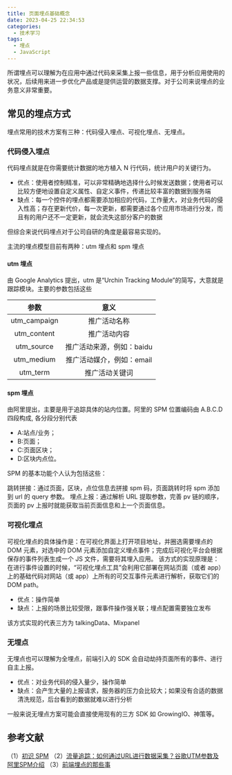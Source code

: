 ```yaml
---
title: 页面埋点基础概念
date: 2023-04-25 22:34:53
categories:
  - 技术学习
tags:
  - 埋点
  - JavaScript
---
```


所谓埋点可以理解为在应用中通过代码来采集上报一些信息，用于分析应用使用的状况，后续用来进一步优化产品或是提供运营的数据支撑。对于公司来说埋点的业务意义非常重要。

<!-- more -->

## 常见的埋点方式

埋点常用的技术方案有三种：代码侵入埋点、可视化埋点、无埋点。

### 代码侵入埋点

代码埋点就是在你需要统计数据的地方植入 N 行代码，统计用户的关键行为。

- 优点：使用者控制精准，可以非常精确地选择什么时候发送数据；使用者可以比较方便地设置自定义属性、自定义事件，传递比较丰富的数据到服务端
- 缺点：每一个控件的埋点都需要添加相应的代码，工作量大，对业务代码的侵入性高；存在更新代价，每一次更新，都需要通过各个应用市场进行分发，而且有的用户还不一定更新，就会流失这部分客户的数据

但综合来说代码埋点对于公司自研的角度是最容易实现的。

主流的埋点模型目前有两种：utm 埋点和 spm 埋点

#### utm 埋点

由 Google Analytics 提出，utm 是“Urchin Tracking Module”的简写，大意就是跟踪模块。主要的参数包括这些

|     参数     |           意义            |
| :----------: | :-----------------------: |
| utm_campaign |       推广活动名称        |
| utm_content  |       推广活动内容        |
|  utm_source  | 推广活动来源，例如：baidu |
|  utm_medium  | 推广活动媒介，例如：email |
|   utm_term   |      推广活动关键词       |

#### spm 埋点

由阿里提出，主要是用于追踪具体的站内位置。阿里的 SPM 位置编码由 A.B.C.D 四段构成, 各分段分别代表

- A:站点/业务；
- B:页面；
- C:页面区块；
- D:区块内点位。

SPM 的基本功能个人认为包括这些：

跳转拼接：通过页面，区块，点位信息去拼接 spm 码，页面跳转时将 spm 添加到 url 的 query 参数。
埋点上报：通过解析 URL 提取参数，完善 pv 链的顺序，页面的 pv 上报时就能获取当前页面信息和上一个页面信息。

### 可视化埋点

可视化埋点的具体操作是：在可视化界面上打开项目地址，并圈选需要埋点的 DOM 元素，对选中的 DOM 元素添加自定义埋点事件；完成后可视化平台会根据保存的事件列表生成一个 JS 文件，需要将其埋入应用。
该方式的实现原理是：在进行事件设置的时候，“可视化埋点工具”会利用它部署在网站页面（或者 app）上的基础代码对网站（或 app）上所有的可交互事件元素进行解析，获取它们的 DOM path。

- 优点：操作简单
- 缺点：上报的场景比较受限，跟事件操作强关联；埋点配置需要独立发布

该方式实现的代表三方为 talkingData、Mixpanel

### 无埋点

无埋点也可以理解为全埋点，前端引入的 SDK 会自动劫持页面所有的事件、进行自主上报。

- 优点：对业务代码的侵入量少，操作简单
- 缺点：会产生大量的上报请求，服务器的压力会比较大；如果没有合适的数据清洗规范，后台看到的数据就难以进行分析

一般来说无埋点方案可能会直接使用现有的三方 SDK 如 GrowingIO、神策等。

## 参考文献
（1）[初识 SPM](https://juejin.cn/post/7151400818594283557)
（2）[流量追踪：如何通过URL进行数据采集？谷歌UTM参数及阿里SPM介绍](https://www.shangyexinzhi.com/article/4258360.html)
（3）[前端埋点的那些事](http://www.imooc.com/article/27151)
